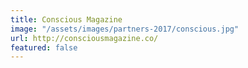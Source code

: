 ```yaml
---
title: Conscious Magazine
image: "/assets/images/partners-2017/conscious.jpg"
url: http://consciousmagazine.co/
featured: false
---
```


